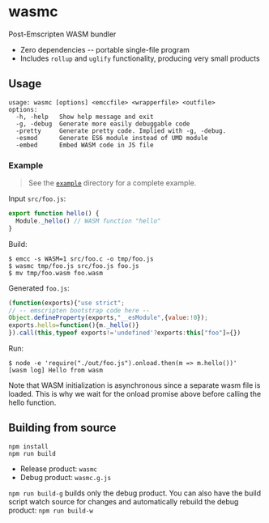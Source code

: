 # wasmc

Post-Emscripten WASM bundler

- Zero dependencies -- portable single-file program
- Includes `rollup` and `uglify` functionality, producing very small products


## Usage

```
usage: wasmc [options] <emccfile> <wrapperfile> <outfile>
options:
  -h, -help   Show help message and exit
  -g, -debug  Generate more easily debuggable code
  -pretty     Generate pretty code. Implied with -g, -debug.
  -esmod      Generate ES6 module instead of UMD module
  -embed      Embed WASM code in JS file
```

### Example

> See the [`example`](example/) directory for a complete example.

Input `src/foo.js`:

```js
export function hello() {
  Module._hello() // WASM function "hello"
}
```

Build:

```
$ emcc -s WASM=1 src/foo.c -o tmp/foo.js
$ wasmc tmp/foo.js src/foo.js foo.js
$ mv tmp/foo.wasm foo.wasm
```

Generated `foo.js`:

```js
(function(exports){"use strict";
// -- emscripten bootstrap code here --
Object.defineProperty(exports,"__esModule",{value:!0});
exports.hello=function(){m._hello()}
}).call(this,typeof exports!='undefined'?exports:this["foo"]={})
```

Run:

```
$ node -e 'require("./out/foo.js").onload.then(m => m.hello())'
[wasm log] Hello from wasm
```

Note that WASM initialization is asynchronous since a separate wasm file
is loaded. This is why we wait for the onload promise above before calling
the hello function.


## Building from source

```
npm install
npm run build
```

- Release product: `wasmc`
- Debug product: `wasmc.g.js`

`npm run build-g` builds only the debug product.
You can also have the build script watch source for changes and automatically
rebuild the debug product: `npm run build-w`

